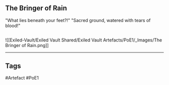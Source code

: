 ## The Bringer of Rain
"What lies beneath your feet?!"
"Sacred ground, watered with tears of blood!"
##
![[Exiled-Vault/Exiled Vault Shared/Exiled Vault Artefacts/PoE1/_Images/The Bringer of Rain.png]]

---
## Tags
#Artefact
#PoE1